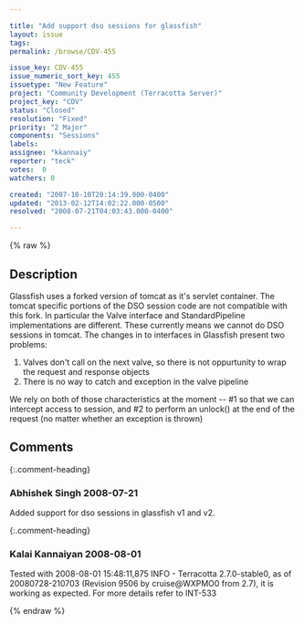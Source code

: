 ```yaml
---

title: "Add support dso sessions for glassfish"
layout: issue
tags: 
permalink: /browse/CDV-455

issue_key: CDV-455
issue_numeric_sort_key: 455
issuetype: "New Feature"
project: "Community Development (Terracotta Server)"
project_key: "CDV"
status: "Closed"
resolution: "Fixed"
priority: "2 Major"
components: "Sessions"
labels: 
assignee: "kkannaiy"
reporter: "teck"
votes:  0
watchers: 0

created: "2007-10-10T20:14:39.000-0400"
updated: "2013-02-12T14:02:22.000-0500"
resolved: "2008-07-21T04:03:43.000-0400"

---
```




{% raw %}



## Description

<div markdown="1" class="description">

Glassfish uses a forked version of tomcat as it's servlet container. The tomcat specific portions of the DSO session code are not compatible with this fork. In particular the Valve interface and StandardPipeline implementations are different. These currently means we cannot do DSO sessions in tomcat. The changes in to interfaces in Glassfish present two problems:

1) Valves don't call on the next valve, so there is not oppurtunity to wrap the request and response objects
2) There is no way to catch and exception in the valve pipeline

We rely on both of those characteristics at the moment -- #1 so that we can intercept access to session, and #2 to perform an unlock() at the end of the request (no matter whether an exception is thrown) 

</div>

## Comments


{:.comment-heading}
### **Abhishek Singh** <span class="date">2008-07-21</span>

<div markdown="1" class="comment">

Added support for dso sessions in glassfish v1 and v2.

</div>


{:.comment-heading}
### **Kalai Kannaiyan** <span class="date">2008-08-01</span>

<div markdown="1" class="comment">

Tested with 2008-08-01 15:48:11,875 INFO - Terracotta 2.7.0-stable0, as of 20080728-210703 (Revision 9506 by cruise@WXPMO0 from 2.7), it is working as expected. For more details refer to INT-533


</div>



{% endraw %}
